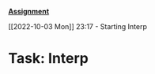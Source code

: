 [**Assignment**](https://cs.brown.edu/courses/csci1730/2022/interpreter.html#%28part._grammar%29)

[[2022-10-03 Mon]] 
23:17 - Starting Interp

# Task: Interp

